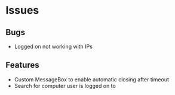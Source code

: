 # Issues

## Bugs
* Logged on not working with IPs

## Features
* Custom MessageBox to enable automatic closing after timeout
* Search for computer user is logged on to